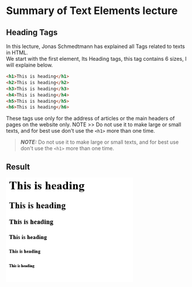 # Summary of Text Elements lecture

## Heading Tags

In this lecture, Jonas Schmedtmann has explained all Tags related to texts in HTML.\
We start with the first element, Its Heading tags, this tag contains 6 sizes, I will explaine below.

```html
<h1>This is heading</h1>
<h2>This is heading</h2>
<h3>This is heading</h3>
<h4>This is heading</h4>
<h5>This is heading</h5>
<h6>This is heading</h6>
```

These tags use only for the address of articles or the main headers of pages on the website only.
NOTE >> Do not use it to make large or small texts, and for best use don't use the `<h1>` more than one time.

> **_NOTE:_** Do not use it to make large or small texts, and for best use don't use the `<h1>` more than one time.

## Result

![this is all tgs for headign](image.png)

